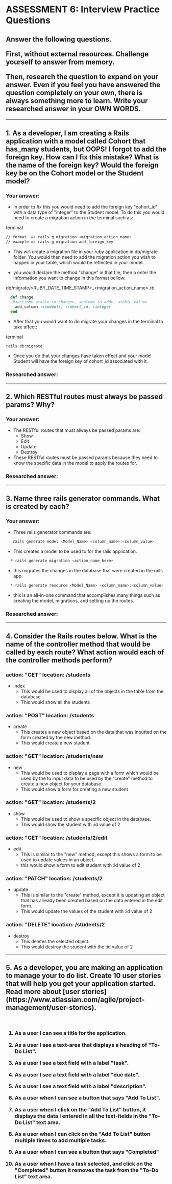# ASSESSMENT 6: Interview Practice Questions
<h2>
  Answer the following questions.

  First, without external resources. Challenge yourself to answer from memory.

  Then, research the question to expand on your answer. Even if you feel you 
  have answered the question completely on your own, there is always something 
  more to learn. Write your researched answer in your OWN WORDS.
</h2>

--------------------------------------------------------------------------------
<h2>
  1. As a developer, I am creating a Rails application with a model called 
  Cohort that has_many students, but OOPS! I forgot to add the foreign key. How 
  can I fix this mistake? What is the name of the foreign key? Would the foreign 
  key be on the Cohort model or the Student model?
</h2>

### Your answer:
* In order to fix this you would need to add the foreign key "cohort_id" with a 
data type of "integer" to the Student model. To do this you would need to create
a migration action in the terminal such as:

terminal
```bash
// format  => rails g migration <migration_action_name>
// example => rails g migration add_foreign_key
```

* This will create a migration file in your ruby application in db/migrate 
folder. You would then need to add the migration action you wish to happen in 
your table, which would be reflected in your model.

* you would declare the method "change" in that file, then a enter the 
information you want to change in this format bellow:

db/migrate/<RUBY_DATE_TIME_STAMP>_<migration_action_name>.rb
```ruby
  def change
   #<action> <table to change>, <column to add>, <table value>
    add_column :students, :cohort_id, :integer
  end
```

* After that you would want to do migrate your changes in the terminal to take 
affect:

terminal
```bash
rails db:migrate
```

* Once you do that your changes have taken effect and your model Student will 
have the foreign key of cohort_id associated with it.


### Researched answer:

--------------------------------------------------------------------------------
## 2. Which RESTful routes must always be passed params? Why?

### Your answer:
* The RESTful routes that must always be passed params are:
  * Show
  * Edit
  * Update
  * Destroy
* These RESTful routes must be passed params because they need to know the 
specific data in the model to apply the routes for.

### Researched answer:

--------------------------------------------------------------------------------
## 3. Name three rails generator commands. What is created by each?

### Your answer:
* Three rails generator commands are:

```bash
   rails generate model <Model_Name> <column_name>:<column_value> 
```
  * This creates a model to be used to for the rails application. 

```bash
  * rails generate migration <action_name_here>
```
  * this migrates the changes in the database that were created in the rails 
  app. 

```bash  
  * rails generate resource <Model_Name> <column_name>:<column_value> 
```
  * this is an all-in-one command that accomplishes many things such as creating
   the model, migrations, and setting up the routes.

### Researched answer:

--------------------------------------------------------------------------------
<h2> 
  4. Consider the Rails routes below. What is the name of the controller method 
  that would be called by each route? What action would each of the controller 
  methods perform?
</h2>

### action: "GET" location: /students
* index
  * This would be used to display all of the objects in the table from the 
  database
  * This would show all the students

### action: "POST" location: /students
* create 
  * This creates a new object based on the data that was inputted on the form
  created by the new method.
  * This would create a new student

### action: "GET" location: /students/new
* new
  * This would be used to display a page with a form which would be used by the
  to input data to be used by the "create" method to create a new object for
  your database.
  * This would show a form for creating a new student 

### action: "GET" location: /students/2
* show
  * This would be used to show a specific object in the database.
  * This would show the student with :id value of 2

### action: "GET" location: /students/2/edit
* edit
  * This is similar to the "new" method, except this shows a form to be used to 
  update values in an object.
  * this would show a form to edit student with :id value of 2

### action: "PATCH" location: /students/2
* update
  * This is similar to the "create" method, except it is updating an object 
  that has already been created based on the data entered in the edit form.
  * This would update the values of the student with :id value of 2

### action: "DELETE" location: /students/2
* destroy
  * This deletes the selected object.
  * This would destroy the student with the :id value of 2

--------------------------------------------------------------------------------
<h2>
  5. As a developer, you are making an application to manage your to do list. 
  Create 10 user stories that will help you get your application started. Read 
  more about 
  [user stories](https://www.atlassian.com/agile/project-management/user-stories).
</h2>
<br>

<h3>

  1. As a user I can see a title for the application.

  2. As a user I see a text-area that displays a heading of "To-Do List".

  3. As a user I see a text field with a label "task".

  4. As a user I see a text field with a label "due date".

  5. As a user I see a text field with a label "description".

  6. As a user when I can see a button that says "Add To List".

  7. As a user when I click on the "Add To List" button, it displays the data I 
     entered in all the text-fields in the "To-Do List" text area.

  8. As a user when I can click on the "Add To List" button multiple times to 
     add multiple tasks.

  9. As a user when I can see a button that says "Completed"

  10. As a user when I have a task selected, and click on the "Completed" button
      it removes the task from the "To-Do List" text area.

</h3>

  <!-- Miss-read this section and had to re-do it >.< -->
  <!-- 
  1. As a user I can see a title for the application.

  2. As a user I see a button that I can click on called "Add Choice".

  3. As a user when I click on "Add Choice", it creates a window that contains
    A new button that says "Press for Selection".

  4. As a user when I click on "Add Choice" multiple times to create multiple
    windows that contain the "Press for Selection" button.

  5. As a user when I click on "Press for Selection", it shows a restaurant name.

  6. As a user when I click on "Press for Selection", it shows a link to the 
    restaurant.

  7. As a user when I click on the link it shows me the webpage of the restaurant.

  8. As a user when I click on "Press for Selection", it shows a picture of the 
    genre of food.

  9. As a user when I click on "Press for Selection", it shows a random 
    restaurant name with associated link, and picture.

  10. As a user I see a button that I can click on called "Reset" that removes all
      the windows. -->
